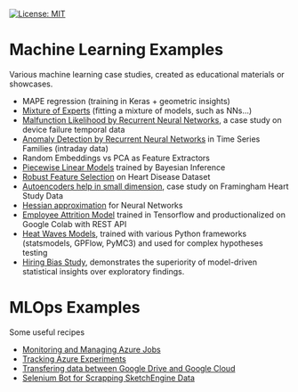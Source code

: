 [![License: MIT](https://img.shields.io/badge/License-MIT-blue.svg)](https://opensource.org/licenses/MIT)

# Machine Learning Examples
Various machine learning case studies, created as educational materials or showcases. 

- MAPE regression (training in Keras + geometric insights)
- [Mixture of Experts](ExpertsMixture.ipynb) (fitting a mixture of models, such as NNs...)
- [Malfunction Likelihood by Recurrent Neural Networks](src/DeviceFailure.ipynb), a case study on device failure temporal data
- [Anomaly Detection by Recurrent Neural Networks](Temporal_AnomDetect_NNs.ipynb) in Time Series Families (intraday data)
- Random Embeddings vs PCA as Feature Extractors 
- [Piecewise Linear Models](src/Bayes_PiecewiseLinModel.ipynb) trained by Bayesian Inference 
- [Robust Feature Selection](src/Predicting_HeartDisease.ipynb) on Heart Disease Dataset
- [Autoencoders help in small dimension](src/AutoEncoder_HeartDisease.ipynb), case study on Framingham Heart Study Data
- [Hessian approximation](https://github.com/maciejskorski/ml_examples/tree/master/approx_hessian) for Neural Networks 
- [Employee Attrition Model](src/EmployeeAttrition_TF.ipynb) trained in Tensorflow and productionalized on Google Colab with REST API 
- [Heat Waves Models](src/HeatWaves_Models.ipynb), trained with various Python frameworks (statsmodels, GPFlow, PyMC3) and used for complex hypotheses testing
- [Hiring Bias Study](src/HiringBias.ipynb), demonstrates the superiority of model-driven statistical insights over exploratory findings.

# MLOps Examples
Some useful recipes
- [Monitoring and Managing Azure Jobs](src/AzureJobs_Dashboard.ipynb)
- [Tracking Azure Experiments](src/AzureJobs_Tracking.ipynb)
- [Transfering data between Google Drive and Google Cloud](src/GoogleDrive2Cloud_Transfer.ipynb)
- [Selenium Bot for Scrapping SketchEngine Data](SketchEngineScrapper.ipynb)
